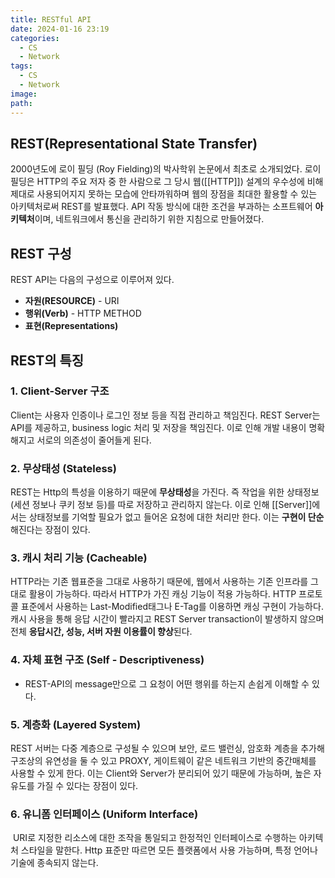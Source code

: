 ```yaml
---
title: RESTful API
date: 2024-01-16 23:19
categories:
  - CS
  - Network
tags:
  - CS
  - Network
image: 
path:
---
```


## REST(Representational State Transfer)
2000년도에 로이 필딩 (Roy Fielding)의 박사학위 논문에서 최초로 소개되었다. 로이 필딩은 HTTP의 주요 저자 중 한 사람으로 그 당시 웹([[HTTP]]) 설계의 우수성에 비해 제대로 사용되어지지 못하는 모습에 안타까워하며 웹의 장점을 최대한 활용할 수 있는 아키텍처로써 REST를 발표했다. API 작동 방식에 대한 조건을 부과하는 소프트웨어 **아키텍처**이며, 네트워크에서 통신을 관리하기 위한 지침으로 만들어졌다.

## REST 구성
REST API는 다음의 구성으로 이루어져 있다.

- **자원(RESOURCE)** - URI
- **행위(Verb)** - HTTP METHOD
- **표현(Representations)**

## REST의 특징

### 1. Client-Server 구조
Client는 사용자 인증이나 로그인 정보 등을 직접 관리하고 책임진다. REST Server는 API를 제공하고, business logic 처리 및 저장을 책임진다. 이로 인해 개발 내용이 명확해지고 서로의 의존성이 줄어들게 된다.

### 2. 무상태성 (Stateless)
REST는 Http의 특성을 이용하기 때문에 **무상태성**을 가진다. 즉 작업을 위한 상태정보(세션 정보나 쿠키 정보 등)를 따로 저장하고 관리하지 않는다. 이로 인해 [[Server]]에서는 상태정보를 기억할 필요가 없고 들어온 요청에 대한 처리만 한다. 이는 **구현이 단순**해진다는 장점이 있다.

### 3. 캐시 처리 기능 (Cacheable)
HTTP라는 기존 웹표준을 그대로 사용하기 때문에, 웹에서 사용하는 기존 인프라를 그대로 활용이 가능하다. 따라서 HTTP가 가진 캐싱 기능이 적용 가능하다. HTTP 프로토콜 표준에서 사용하는 Last-Modified태그나 E-Tag를 이용하면 캐싱 구현이 가능하다. 캐시 사용을 통해 응답 시간이 빨라지고 REST Server transaction이 발생하지 않으며 전체 **응답시간, 성능, 서버 자원 이용률이 향상**된다.

### 4. 자체 표현 구조 (Self - Descriptiveness)
- REST-API의 message만으로 그 요청이 어떤 행위를 하는지 손쉽게 이해할 수 있다.

### 5. 계층화 (Layered System)
REST 서버는 다중 계층으로 구성될 수 있으며 보안, 로드 밸런싱, 암호화 계층을 추가해 구조상의 유연성을 둘 수 있고 PROXY, 게이트웨이 같은 네트워크 기반의 중간매체를 사용할 수 있게 한다. 이는 Client와 Server가 분리되어 있기 때문에 가능하며, 높은 자유도를 가질 수 있다는 장점이 있다.

### 6. 유니폼 인터페이스 (Uniform Interface)
 URI로 지정한 리소스에 대한 조작을 통일되고 한정적인 인터페이스로 수행하는 아키텍처 스타일을 말한다. Http 표준만 따르면 모든 플랫폼에서 사용 가능하며, 특정 언어나 기술에 종속되지 않는다.